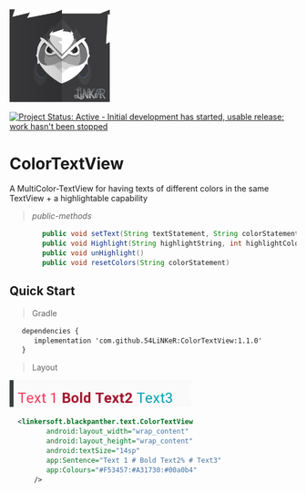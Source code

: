  <img src="https://github.com/54LiNKeR/54LiNKeR.github.io/blob/master/shots/LiNKeR.png" width="35%">
 
[![Project Status: Active - Initial development has started, usable release; work hasn't been stopped ](http://www.repostatus.org/badges/0.1.0/active.svg)](http://www.repostatus.org/#active)

ColorTextView
=============
A MultiColor-TextView for having texts of different colors in the same TextView + a highlightable capability

> *public-methods*
```java
        public void setText(String textStatement, String colorStatement)
        public void Highlight(String highlightString, int highlightColor)
        public void unHighlight()
        public void resetColors(String colorStatement)
```

## Quick Start

> Gradle
```xml
   dependencies {
      implementation 'com.github.54LiNKeR:ColorTextView:1.1.0'
   }
```
> Layout

![Demo](shots/color-edit.png)

```xml
  <linkersoft.blackpanther.text.ColorTextView
         android:layout_width="wrap_content"
         android:layout_height="wrap_content"
         android:textSize="14sp"
         app:Sentence="Text 1 # Bold Text2% # Text3"
         app:Colours="#F53457:#A31730:#00a0b4"
      />

```
